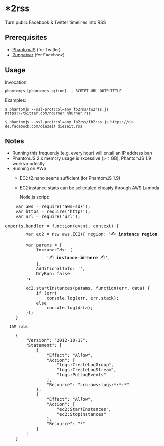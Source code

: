 *2rss
======

Turn public Facebook & Twitter timelines into RSS


Prerequisites
-------------
* [PhantomJS](http://phantomjs.org/) (for Twitter)
* [Puppeteer](https://github.com/GoogleChrome/puppeteer) (for Facebook)

Usage
-----
Invocation:

    phantomjs [phantomjs option]... SCRIPT URL OUTPUTFILE

Examples:

    $ phantomjs --ssl-protocol=any fb2rss/tw2rss.js https://twitter.com/ndurner ndurner.rss

    $ phantomjs --ssl-protocol=any fb2rss/fb2rss.js https://de-de.facebook.com/diezeit diezeit.rss

Notes
-----
 * Running this frequently (e.g. every hour) will entail an IP address ban
 * PhantomJS 2.x memory usage is excessive (> 4 GB), PhantomJS 1.9 works modestly
 * Running on AWS
    * EC2 t2.nano seems sufficient (for PhantomJS 1.9)
    * EC2 instance starts can be scheduled cheaply through AWS Lambda
      
      Node.js script:
<pre>
    var aws = require('aws-sdk');
    var https = require('https');
    var url = require('url');
&nbsp;
exports.handler = function(event, context) {
        var ec2 = new aws.EC2({ region: '<span style="font-size: 25px">&#x270D;</span> <b>instance region here</b> <span style="font-size: 25px">&#x270D;</span>' });
        
        var params = {
            InstanceIds: [
                '<span style="font-size: 25px">&#x270D;</span> <b>instance-id-here</b> <span style="font-size: 25px">&#x270D;</span>',
            ],
            AdditionalInfo: '',
            DryRun: false
        };
        
        ec2.startInstances(params, function(err, data) {
            if (err)
                console.log(err, err.stack);
            else
                console.log(data);
        });    
    }
</pre>    
      IAM role:
<pre>
    {
        "Version": "2012-10-17",
        "Statement": [
            {
                "Effect": "Allow",
                "Action": [
                    "logs:CreateLogGroup",
                    "logs:CreateLogStream",
                    "logs:PutLogEvents"
                ],
                "Resource": "arn:aws:logs:*:*:*"
            },
            {
                "Effect": "Allow",
                "Action": [
                    "ec2:StartInstances",
                    "ec2:StopInstances"
                ],
                "Resource": "*"
            }
        ]
    }
</pre>
